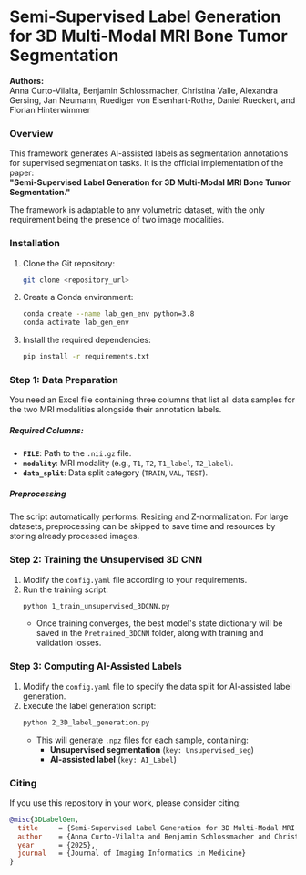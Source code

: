 # Semi-Supervised Label Generation for 3D Multi-Modal MRI Bone Tumor Segmentation

**Authors:**  
Anna Curto-Vilalta, Benjamin Schlossmacher, Christina Valle, Alexandra Gersing, Jan Neumann, Ruediger von Eisenhart-Rothe, Daniel Rueckert, and Florian Hinterwimmer  

### Overview  
This framework generates AI-assisted labels as segmentation annotations for supervised segmentation tasks. It is the official implementation of the paper:  
**"Semi-Supervised Label Generation for 3D Multi-Modal MRI Bone Tumor Segmentation."**  

The framework is adaptable to any volumetric dataset, with the only requirement being the presence of two image modalities.  

### Installation  
1. Clone the Git repository:  
   ```bash
   git clone <repository_url>
   ```
2. Create a Conda environment:  
   ```bash
   conda create --name lab_gen_env python=3.8
   conda activate lab_gen_env
   ```
3. Install the required dependencies:  
   ```bash
   pip install -r requirements.txt
   ```

### Step 1: Data Preparation  
You need an Excel file containing three columns that list all data samples for the two MRI modalities alongside their annotation labels.  

##### Required Columns:
- **`FILE`**: Path to the `.nii.gz` file.  
- **`modality`**: MRI modality (e.g., `T1`, `T2`, `T1_label`, `T2_label`).  
- **`data_split`**: Data split category (`TRAIN`, `VAL`, `TEST`).  

##### Preprocessing
The script automatically performs: Resizing and Z-normalization. For large datasets, preprocessing can be skipped to save time and resources by storing already processed images.  

### Step 2: Training the Unsupervised 3D CNN  
1. Modify the `config.yaml` file according to your requirements.  
2. Run the training script:  
   ```bash
   python 1_train_unsupervised_3DCNN.py
   ```
   - Once training converges, the best model's state dictionary will be saved in the `Pretrained_3DCNN` folder, along with training and validation losses.  

### Step 3: Computing AI-Assisted Labels  
1. Modify the `config.yaml` file to specify the data split for AI-assisted label generation.  
2. Execute the label generation script:  
   ```bash
   python 2_3D_label_generation.py
   ```
   - This will generate `.npz` files for each sample, containing:  
     - **Unsupervised segmentation** (`key: Unsupervised_seg`)  
     - **AI-assisted label** (`key: AI_Label`)  

### Citing  
If you use this repository in your work, please consider citing:  

```bibtex
@misc{3DLabelGen,
  title     = {Semi-Supervised Label Generation for 3D Multi-Modal MRI Bone Tumor Segmentation}, 
  author    = {Anna Curto-Vilalta and Benjamin Schlossmacher and Christina Valle and Alexandra Gersing and Jan Neumann and Ruediger von Eisenhart-Rothe and Daniel Rueckert and Florian Hinterwimmer},
  year      = {2025},
  journal   = {Journal of Imaging Informatics in Medicine}
}
```